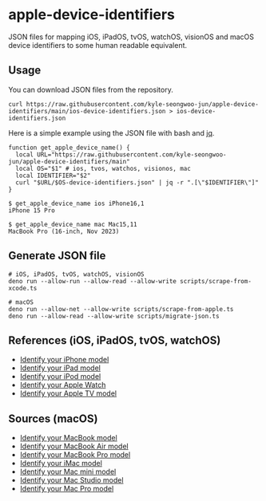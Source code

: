 # apple-device-identifiers

JSON files for mapping iOS, iPadOS, tvOS, watchOS, visionOS and macOS device identifiers to some human readable equivalent.

## Usage

You can download JSON files from the repository.

```shell
curl https://raw.githubusercontent.com/kyle-seongwoo-jun/apple-device-identifiers/main/ios-device-identifiers.json > ios-device-identifiers.json
```

Here is a simple example using the JSON file with bash and [jq](https://stedolan.github.io/jq/).

```shell
function get_apple_device_name() {
  local URL="https://raw.githubusercontent.com/kyle-seongwoo-jun/apple-device-identifiers/main"
  local OS="$1" # ios, tvos, watchos, visionos, mac
  local IDENTIFIER="$2"
  curl "$URL/$OS-device-identifiers.json" | jq -r ".[\"$IDENTIFIER\"]"
}

$ get_apple_device_name ios iPhone16,1
iPhone 15 Pro

$ get_apple_device_name mac Mac15,11
MacBook Pro (16-inch, Nov 2023)
```

## Generate JSON file

```shell
# iOS, iPadOS, tvOS, watchOS, visionOS
deno run --allow-run --allow-read --allow-write scripts/scrape-from-xcode.ts

# macOS
deno run --allow-net --allow-write scripts/scrape-from-apple.ts
deno run --allow-read --allow-write scripts/migrate-json.ts
```

## References (iOS, iPadOS, tvOS, watchOS)

- [Identify your iPhone model](https://support.apple.com/en-us/108044)
- [Identify your iPad model](https://support.apple.com/en-us/108043)
- [Identify your iPod model](https://support.apple.com/en-us/103823)
- [Identify your Apple Watch](https://support.apple.com/en-us/108056)
- [Identify your Apple TV model](https://support.apple.com/en-us/101605)

## Sources (macOS)

- [Identify your MacBook model](https://support.apple.com/en-us/103257)
- [Identify your MacBook Air model](https://support.apple.com/en-us/102869)
- [Identify your MacBook Pro model](https://support.apple.com/en-us/108052)
- [Identify your iMac model](https://support.apple.com/en-us/108054)
- [Identify your Mac mini model](https://support.apple.com/en-us/102852)
- [Identify your Mac Studio model](https://support.apple.com/en-us/102231)
- [Identify your Mac Pro model](https://support.apple.com/en-us/102887)
